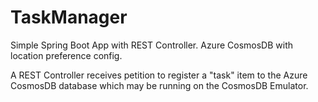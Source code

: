 # TaskManager
Simple Spring Boot App with REST Controller. Azure CosmosDB with location preference config.

A REST Controller receives petition to register a "task" item to the Azure CosmosDB database which may be running on the CosmosDB Emulator.
